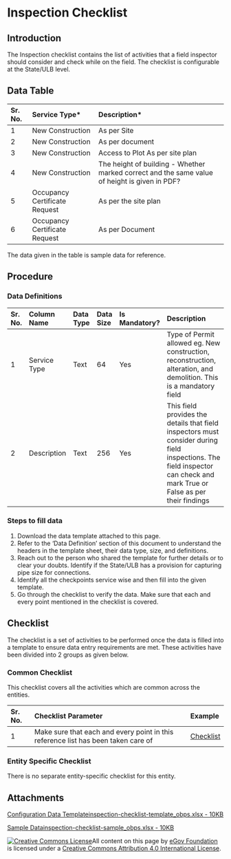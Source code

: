 # Inspection Checklist

## Introduction <a id="introduction"></a>

The Inspection checklist contains the list of activities that a field inspector should consider and check while on the field. The checklist is configurable at the State/ULB level.

## Data Table <a id="data-table"></a>

| Sr. No. | Service Type\* | Description\* |
| :--- | :--- | :--- |
| 1 | New Construction | As per Site |
| 2 | New Construction | As per document |
| 3 | New Construction | Access to Plot As per site plan |
| 4 | New Construction | The height of building - Whether marked correct and the same value of height is given in PDF? |
| 5 | Occupancy Certificate Request | As per the site plan |
| 6 | Occupancy Certificate Request | As per Document |

The data given in the table is sample data for reference.

## Procedure <a id="procedure"></a>

### Data Definitions <a id="data-definitions"></a>

| Sr. No. | Column Name | Data Type | Data Size | Is Mandatory? | Description |
| :--- | :--- | :--- | :--- | :--- | :--- |
| 1 | Service Type | Text | 64 | Yes | Type of Permit allowed eg. New construction, reconstruction, alteration, and demolition. This is a mandatory field |
| 2 | Description | Text | 256 | Yes | This field provides the details that field inspectors must consider during field inspections. The field inspector can check and mark True or False as per their findings |

### Steps to fill data <a id="steps-to-fill-data"></a>

1. Download the data template attached to this page.
2. Refer to the ‘Data Definition’ section of this document to understand the headers in the template sheet, their data type, size, and definitions.
3. Reach out to the person who shared the template for further details or to clear your doubts. Identify if the State/ULB has a provision for capturing pipe size for connections.
4. Identify all the checkpoints service wise and then fill into the given template.
5. Go through the checklist to verify the data. Make sure that each and every point mentioned in the checklist is covered.

## Checklist <a id="checklist"></a>

The checklist is a set of activities to be performed once the data is filled into a template to ensure data entry requirements are met. These activities have been divided into 2 groups as given below.

### Common Checklist <a id="common-checklist"></a>

This checklist covers all the activities which are common across the entities.

| Sr. No. | Checklist Parameter | Example |
| :--- | :--- | :--- |
| 1 | Make sure that each and every point in this reference list has been taken care of | ​[Checklist](https://docs.digit.org/configure-digit/configuring-master-data-templates/module-setup/common-config/checklist)​ |

### Entity Specific Checklist <a id="entity-specific-checklist"></a>

There is no separate entity-specific checklist for this entity.

## Attachments <a id="attachments"></a>

[Configuration Data Templateinspection-checklist-template\_obps.xlsx - 10KB](https://firebasestorage.googleapis.com/v0/b/gitbook-28427.appspot.com/o/assets%2F-MERG_iQW5oN4ukgXP8K%2Fsync%2F69b8686cb481effe239a612b9abe0c450151236b.xlsx?generation=1602050610176212&alt=media)

[Sample Datainspection-checklist-sample\_obps.xlsx - 10KB](https://firebasestorage.googleapis.com/v0/b/gitbook-28427.appspot.com/o/assets%2F-MERG_iQW5oN4ukgXP8K%2Fsync%2Fca97cddbb2ffc1e5fe42e4d1337a98e2aff7f230.xlsx?generation=1602050610226266&alt=media)

[![Creative Commons License](https://i.creativecommons.org/l/by/4.0/80x15.png)](http://creativecommons.org/licenses/by/4.0/)All content on this page by [eGov Foundation ](https://egov.org.in/)is licensed under a [Creative Commons Attribution 4.0 International License](http://creativecommons.org/licenses/by/4.0/).[    
](https://docs.digit.org/configure-digit/configuring-master-data-templates/module-setup/obpas-data/building-usage)


